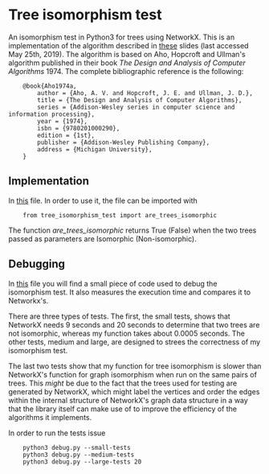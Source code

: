 # Tree isomorphism test

An isomorphism test in Python3 for trees using NetworkX. This is an implementation of the algorithm described in [these](https://logic.pdmi.ras.ru/~smal/files/smal_jass08_slides.pdf) slides (last accessed May 25th, 2019). The algorithm is based on Aho, Hopcroft and Ullman's algorithm published in their book _The Design and Analysis of Computer Algorithms_ 1974. The complete bibliographic reference is the following:

		@book{Aho1974a,
			author = {Aho, A. V. and Hopcroft, J. E. and Ullman, J. D.},
			title = {The Design and Analysis of Computer Algorithms},
			series = {Addison-Wesley series in computer science and information processing},
			year = {1974},
			isbn = {9780201000290},
			edition = {1st},
			publisher = {Addison-Wesley Publishing Company},
			address = {Michigan University},
		}

## Implementation

In [this](https://github.com/lluisalemanypuig/tree-isomorphism-test/blob/master/tree_isomorphism_test.py?ts=4) file.
In order to use it, the file can be imported with

        from tree_isomorphism_test import are_trees_isomorphic

The function _are_trees_isomorphic_ returns True (False) when the two trees passed as parameters are Isomorphic (Non-isomorphic).

## Debugging

In [this](https://github.com/lluisalemanypuig/tree-isomorphism-test/blob/master/debug.py?ts=4) file you will find a small piece of code used to debug the isomorphism test. It also measures the execution time and compares it to Networkx's.

There are three types of tests. The first, the small tests, shows that NetworkX needs 9 seconds and 20 seconds to determine that two trees are not isomorphic, whereas my function takes about 0.0005 seconds. The other tests, medium and large, are designed to strees the correctness of my isomorphism test.

The last two tests show that my function for tree isomorphism is slower than NetworkX's function for graph isomorphism when run on the same pairs of trees. This _might_ be due to the fact that the trees used for testing are generated by NetworkX, which might label the vertices and order the edges within the internal structure of NetworkX's graph data structure in a way that the library itself can make use of to improve the efficiency of the algorithms it implements.

In order to run the tests issue 

		python3 debug.py --small-tests
		python3 debug.py --medium-tests
		python3 debug.py --large-tests 20
